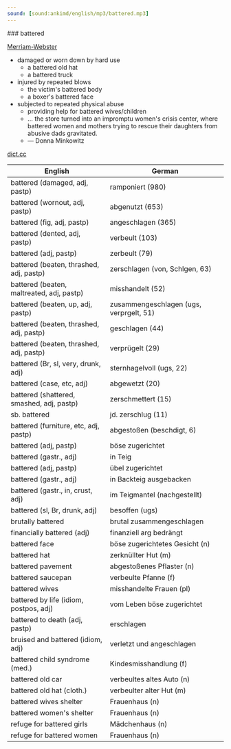 ```yaml
---
sound: [sound:ankimd/english/mp3/battered.mp3]
---
```


\### battered

[Merriam-Webster](https://www.merriam-webster.com/dictionary/battered)

- damaged or worn down by hard use
    - a battered old hat
    - a battered truck
- injured by repeated blows
    - the victim's battered body
    - a boxer's battered face
- subjected to repeated physical abuse
    - providing help for battered wives/children
    - … the store turned into an impromptu women's crisis center, where battered women and mothers trying to rescue their daughters from abusive dads gravitated.
    - — Donna Minkowitz

[dict.cc](https://www.dict.cc/battered)

| English        | German       |
| -------------- | ------------ |
| battered (damaged, adj, pastp) | ramponiert (980) |
| battered (wornout, adj, pastp) | abgenutzt (653) |
| battered (fig, adj, pastp) | angeschlagen (365) |
| battered (dented, adj, pastp) | verbeult (103) |
| battered (adj, pastp) | zerbeult (79) |
| battered (beaten, thrashed, adj, pastp) | zerschlagen (von, Schlgen, 63) |
| battered (beaten, maltreated, adj, pastp) | misshandelt (52) |
| battered (beaten, up, adj, pastp) | zusammengeschlagen (ugs, verprgelt, 51) |
| battered (beaten, thrashed, adj, pastp) | geschlagen (44) |
| battered (beaten, thrashed, adj, pastp) | verprügelt (29) |
| battered (Br, sl, very, drunk, adj) | sternhagelvoll (ugs, 22) |
| battered (case, etc, adj) | abgewetzt (20) |
| battered (shattered, smashed, adj, pastp) | zerschmettert (15) |
| sb. battered | jd. zerschlug (11) |
| battered (furniture, etc, adj, pastp) | abgestoßen (beschdigt, 6) |
| battered (adj, pastp) | böse zugerichtet |
| battered (gastr., adj) | in Teig |
| battered (adj, pastp) | übel zugerichtet |
| battered (gastr., adj) | in Backteig ausgebacken |
| battered (gastr., in, crust, adj) | im Teigmantel (nachgestellt) |
| battered (sl, Br, drunk, adj) | besoffen (ugs) |
| brutally battered | brutal zusammengeschlagen |
| financially battered (adj) | finanziell arg bedrängt |
| battered face | böse zugerichtetes Gesicht (n) |
| battered hat | zerknüllter Hut (m) |
| battered pavement | abgestoßenes Pflaster (n) |
| battered saucepan | verbeulte Pfanne (f) |
| battered wives | misshandelte Frauen (pl) |
| battered by life (idiom, postpos, adj) | vom Leben böse zugerichtet |
| battered to death (adj, pastp) | erschlagen |
| bruised and battered (idiom, adj) | verletzt und angeschlagen |
| battered child syndrome (med.) | Kindesmisshandlung (f) |
| battered old car | verbeultes altes Auto (n) |
| battered old hat (cloth.) | verbeulter alter Hut (m) |
| battered wives shelter | Frauenhaus (n) |
| battered women's shelter | Frauenhaus (n) |
| refuge for battered girls | Mädchenhaus (n) |
| refuge for battered women | Frauenhaus (n) |
